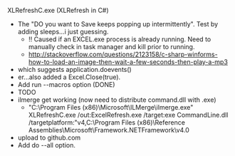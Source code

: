 XLRefreshC.exe (XLRefresh in C#)

 - The "DO you want to Save keeps popping up intermittently".  Test by adding sleeps...i just guessing.
   - !! Caused if an EXCEL.exe process is already running.  Need to manually check in task manager and kill prior to running.
   - http://stackoverflow.com/questions/2123158/c-sharp-winforms-how-to-load-an-image-then-wait-a-few-seconds-then-play-a-mp3
  - which suggests application.doevents()
  - er...also added a Excel.Close(true). 
 - Add run --macros option (DONE)
 - TODO
  - ilmerge get working (now need to distribute command.dll with .exe)
    - "C:\Program Files (x86)\Microsoft\ILMerge\ilmerge.exe" XLRefreshC.exe /out:ExcelRefresh.exe /target:exe CommandLine.dll /targetplatform:"v4,C:\Program Files (x86)\Reference Assemblies\Microsoft\Framework\.NETFramework\v4.0
  - upload to github.com
  - Add do --all option.
 
